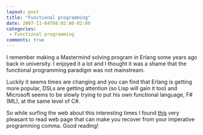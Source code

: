 ```yaml
---
layout: post
title: "Functional programming"
date: 2007-11-04T08:02:00-02:00
categories:
 - Functional programming
comments: true
---
```

I remember making a Mastermind solving program in Erlang some years ago back in university. I enjoyed it a lot and I thought it was a shame that the functional programming paradigm was not mainstream.

Luckily it seems times are changing and you can find that Erlang is getting more popular, DSLs are getting attention (so Lisp will gain it too) and Microsoft seems to be slowly trying to put his own functional language, F# (ML), at the same level of C#.

So while surfing the web about this interesting times I found [this](http://www.defmacro.org/ramblings/articles.html) very pleasant to read web page that can make you recover from your imperative programming comma. Good reading!
